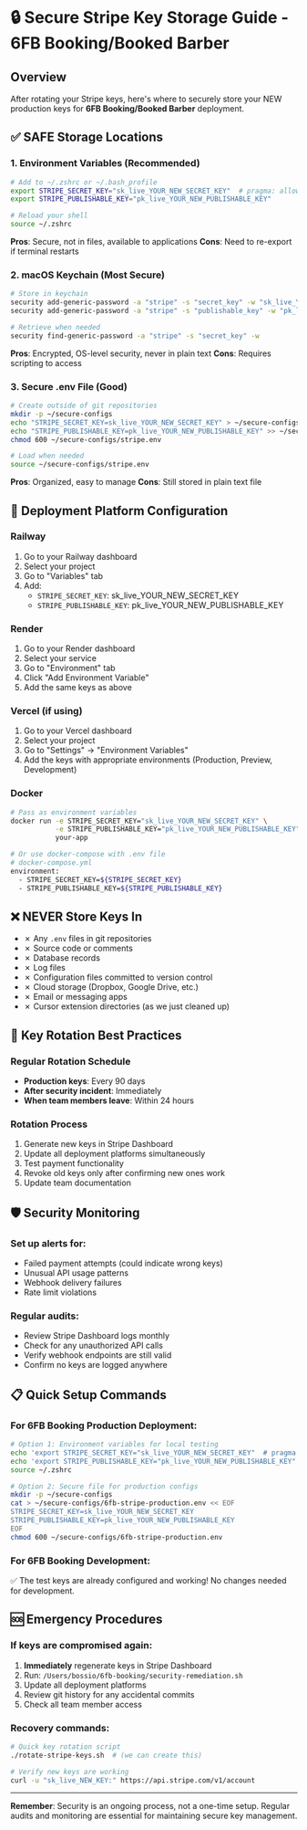 # 🔒 Secure Stripe Key Storage Guide - 6FB Booking/Booked Barber

## Overview
After rotating your Stripe keys, here's where to securely store your NEW production keys for **6FB Booking/Booked Barber** deployment.

## ✅ SAFE Storage Locations

### 1. Environment Variables (Recommended)
```bash
# Add to ~/.zshrc or ~/.bash_profile
export STRIPE_SECRET_KEY="sk_live_YOUR_NEW_SECRET_KEY"  # pragma: allowlist secret
export STRIPE_PUBLISHABLE_KEY="pk_live_YOUR_NEW_PUBLISHABLE_KEY"

# Reload your shell
source ~/.zshrc
```

**Pros**: Secure, not in files, available to applications
**Cons**: Need to re-export if terminal restarts

### 2. macOS Keychain (Most Secure)
```bash
# Store in keychain
security add-generic-password -a "stripe" -s "secret_key" -w "sk_live_YOUR_NEW_SECRET_KEY"
security add-generic-password -a "stripe" -s "publishable_key" -w "pk_live_YOUR_NEW_PUBLISHABLE_KEY"

# Retrieve when needed
security find-generic-password -a "stripe" -s "secret_key" -w
```

**Pros**: Encrypted, OS-level security, never in plain text
**Cons**: Requires scripting to access

### 3. Secure .env File (Good)
```bash
# Create outside of git repositories
mkdir -p ~/secure-configs
echo "STRIPE_SECRET_KEY=sk_live_YOUR_NEW_SECRET_KEY" > ~/secure-configs/stripe.env
echo "STRIPE_PUBLISHABLE_KEY=pk_live_YOUR_NEW_PUBLISHABLE_KEY" >> ~/secure-configs/stripe.env
chmod 600 ~/secure-configs/stripe.env

# Load when needed
source ~/secure-configs/stripe.env
```

**Pros**: Organized, easy to manage
**Cons**: Still stored in plain text file

## 🚀 Deployment Platform Configuration

### Railway
1. Go to your Railway dashboard
2. Select your project
3. Go to "Variables" tab
4. Add:
   - `STRIPE_SECRET_KEY`: sk_live_YOUR_NEW_SECRET_KEY
   - `STRIPE_PUBLISHABLE_KEY`: pk_live_YOUR_NEW_PUBLISHABLE_KEY

### Render
1. Go to your Render dashboard
2. Select your service
3. Go to "Environment" tab
4. Click "Add Environment Variable"
5. Add the same keys as above

### Vercel (if using)
1. Go to your Vercel dashboard
2. Select your project
3. Go to "Settings" → "Environment Variables"
4. Add the keys with appropriate environments (Production, Preview, Development)

### Docker
```bash
# Pass as environment variables
docker run -e STRIPE_SECRET_KEY="sk_live_YOUR_NEW_SECRET_KEY" \
           -e STRIPE_PUBLISHABLE_KEY="pk_live_YOUR_NEW_PUBLISHABLE_KEY" \
           your-app

# Or use docker-compose with .env file
# docker-compose.yml
environment:
  - STRIPE_SECRET_KEY=${STRIPE_SECRET_KEY}
  - STRIPE_PUBLISHABLE_KEY=${STRIPE_PUBLISHABLE_KEY}
```

## ❌ NEVER Store Keys In

- ✗ Any `.env` files in git repositories
- ✗ Source code or comments
- ✗ Database records
- ✗ Log files
- ✗ Configuration files committed to version control
- ✗ Cloud storage (Dropbox, Google Drive, etc.)
- ✗ Email or messaging apps
- ✗ Cursor extension directories (as we just cleaned up)

## 🔄 Key Rotation Best Practices

### Regular Rotation Schedule
- **Production keys**: Every 90 days
- **After security incident**: Immediately
- **When team members leave**: Within 24 hours

### Rotation Process
1. Generate new keys in Stripe Dashboard
2. Update all deployment platforms simultaneously
3. Test payment functionality
4. Revoke old keys only after confirming new ones work
5. Update team documentation

## 🛡️ Security Monitoring

### Set up alerts for:
- Failed payment attempts (could indicate wrong keys)
- Unusual API usage patterns
- Webhook delivery failures
- Rate limit violations

### Regular audits:
- Review Stripe Dashboard logs monthly
- Check for any unauthorized API calls
- Verify webhook endpoints are still valid
- Confirm no keys are logged anywhere

## 📋 Quick Setup Commands

### For 6FB Booking Production Deployment:
```bash
# Option 1: Environment variables for local testing
echo 'export STRIPE_SECRET_KEY="sk_live_YOUR_NEW_SECRET_KEY"  # pragma: allowlist secret' >> ~/.zshrc
echo 'export STRIPE_PUBLISHABLE_KEY="pk_live_YOUR_NEW_PUBLISHABLE_KEY"' >> ~/.zshrc
source ~/.zshrc

# Option 2: Secure file for production configs
mkdir -p ~/secure-configs
cat > ~/secure-configs/6fb-stripe-production.env << EOF
STRIPE_SECRET_KEY=sk_live_YOUR_NEW_SECRET_KEY
STRIPE_PUBLISHABLE_KEY=pk_live_YOUR_NEW_PUBLISHABLE_KEY
EOF
chmod 600 ~/secure-configs/6fb-stripe-production.env
```

### For 6FB Booking Development:
✅ The test keys are already configured and working! No changes needed for development.

## 🆘 Emergency Procedures

### If keys are compromised again:
1. **Immediately** regenerate keys in Stripe Dashboard
2. Run: `/Users/bossio/6fb-booking/security-remediation.sh`
3. Update all deployment platforms
4. Review git history for any accidental commits
5. Check all team member access

### Recovery commands:
```bash
# Quick key rotation script
./rotate-stripe-keys.sh  # (we can create this)

# Verify new keys are working
curl -u "sk_live_NEW_KEY:" https://api.stripe.com/v1/account
```

---
**Remember**: Security is an ongoing process, not a one-time setup. Regular audits and monitoring are essential for maintaining secure key management.
